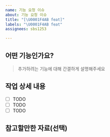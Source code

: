 ```yaml
---
name: 기능 요청 이슈
about: 기능 요청 이슈
title: "[\U0001F4AB feat]"
labels: "\U0001F4AB feat"
assignees: sbs1253

---
```


## 어떤 기능인가요?

> 추가하려는 기능에 대해 간결하게 설명해주세요

## 작업 상세 내용

- [ ] TODO
- [ ] TODO
- [ ] TODO

## 참고할만한 자료(선택)
